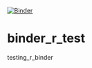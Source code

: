 
[![Binder](https://mybinder.org/badge.svg)](https://mybinder.org/v2/gh/helene-b-e/binder_r_test.git/master??urlpath=rstudio )
# binder_r_test


testing_r_binder
